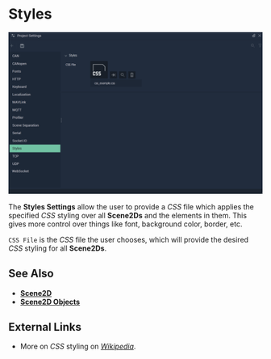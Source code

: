 # Styles

![The Styles Settings](../../.gitbook/assets/projsettsstyles20241.png)

The **Styles Settings** allow the user to provide a *CSS* file which applies the specified *CSS* styling over all **Scene2Ds** and the elements in them. This gives more control over things like font, background color, border, etc. 


`CSS File` is the *CSS* file the user chooses, which will provide the desired *CSS* styling for all **Scene2Ds**. 


## See Also

* [**Scene2D**](../../objects-and-types/project-objects/scene2d.md)
* [**Scene2D Objects**](../../objects-and-types/scene2d-objects/)

## External Links

* More on *CSS* styling on [*Wikipedia*](https://en.wikipedia.org/wiki/CSS).